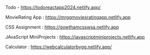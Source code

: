Todo - https://todoreactapp2024.netlify.app/

MovieRating App : https://mrggmoviesratingapp.netlify.app

CSS Assignment : https://gowthamcsswsa.netlify.app

JAvaScript MiniProjects : https://javascriptminiprojects.netlify.app

Calculator : https://webcalculatorbygg.netlify.app/